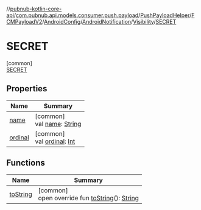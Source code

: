 //[pubnub-kotlin-core-api](../../../../../../../../index.md)/[com.pubnub.api.models.consumer.push.payload](../../../../../../index.md)/[PushPayloadHelper](../../../../../index.md)/[FCMPayloadV2](../../../../index.md)/[AndroidConfig](../../../index.md)/[AndroidNotification](../../index.md)/[Visibility](../index.md)/[SECRET](index.md)

# SECRET

[common]\
[SECRET](index.md)

## Properties

| Name | Summary |
|---|---|
| [name](../../../../../../../com.pubnub.api.retry/-retryable-endpoint-group/-a-c-c-e-s-s_-m-a-n-a-g-e-r/index.md#-372974862%2FProperties%2F1196661149) | [common]<br>val [name](../../../../../../../com.pubnub.api.retry/-retryable-endpoint-group/-a-c-c-e-s-s_-m-a-n-a-g-e-r/index.md#-372974862%2FProperties%2F1196661149): [String](https://kotlinlang.org/api/latest/jvm/stdlib/kotlin/-string/index.html) |
| [ordinal](../../../../../../../com.pubnub.api.retry/-retryable-endpoint-group/-a-c-c-e-s-s_-m-a-n-a-g-e-r/index.md#-739389684%2FProperties%2F1196661149) | [common]<br>val [ordinal](../../../../../../../com.pubnub.api.retry/-retryable-endpoint-group/-a-c-c-e-s-s_-m-a-n-a-g-e-r/index.md#-739389684%2FProperties%2F1196661149): [Int](https://kotlinlang.org/api/latest/jvm/stdlib/kotlin/-int/index.html) |

## Functions

| Name | Summary |
|---|---|
| [toString](../to-string.md) | [common]<br>open override fun [toString](../to-string.md)(): [String](https://kotlinlang.org/api/latest/jvm/stdlib/kotlin/-string/index.html) |
